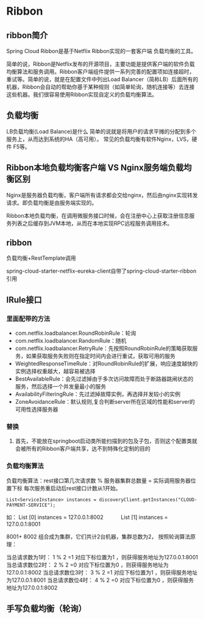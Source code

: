 # Ribbon
## ribbon简介
Spring Cloud Ribbon是基于Netflix Ribbon实现的一套客户端       负载均衡的工具。

简单的说，Ribbon是Netflix发布的开源项目，主要功能是提供客户端的软件负载均衡算法和服务调用。Ribbon客户端组件提供一系列完善的配置项如连接超时，重试等。简单的说，就是在配置文件中列出Load Balancer（简称LB）后面所有的机器，Ribbon会自动的帮助你基于某种规则（如简单轮询，随机连接等）去连接这些机器。我们很容易使用Ribbon实现自定义的负载均衡算法。

## 负载均衡
LB负载均衡(Load Balance)是什么
简单的说就是将用户的请求平摊的分配到多个服务上，从而达到系统的HA（高可用）。
常见的负载均衡有软件Nginx，LVS，硬件 F5等。

## Ribbon本地负载均衡客户端 VS Nginx服务端负载均衡区别
Nginx是服务器负载均衡，客户端所有请求都会交给nginx，然后由nginx实现转发请求。即负载均衡是由服务端实现的。

Ribbon本地负载均衡，在调用微服务接口时候，会在注册中心上获取注册信息服务列表之后缓存到JVM本地，从而在本地实现RPC远程服务调用技术。

## ribbon
负载均衡+RestTemplate调用

spring-cloud-starter-netflix-eureka-client自带了spring-cloud-starter-ribbon引用

## IRule接口
### 里面配带的方法
* com.netflix.loadbalancer.RoundRobinRule：轮询
* com.netflix.loadbalancer.RandomRule：随机
* com.netflix.loadbalancer.RetryRule：先按照RoundRobinRule的策略获取服务，如果获取服务失败则在指定时间内会进行重试，获取可用的服务
* WeightedResponseTimeRule：对RoundRobinRule的扩展，响应速度越快的实例选择权重越大，越容易被选择
* BestAvailableRule：会先过滤掉由于多次访问故障而处于断路器跳闸状态的服务，然后选择一个并发量最小的服务
* AvailabilityFilteringRule：先过滤掉故障实例，再选择并发较小的实例
* ZoneAvoidanceRule：默认规则,复合判断server所在区域的性能和server的可用性选择服务器

### 替换
1. 首先，不能放在springboot启动类所能扫描到的包及子包，否则这个配置类就会被所有的Ribbon客户端共享，达不到特殊化定制的目的

### 负载均衡算法
负载均衡算法：rest接口第几次请求数 % 服务器集群总数量 = 实际调用服务器位置下标
每次服务重启动后rest接口计数从1开始。

```
List<ServiceInstance> instances = discoveryClient.getInstances("CLOUD-PAYMENT-SERVICE");
```

如：   List [0] instances = 127.0.0.1:8002
　　　List [1] instances = 127.0.0.1:8001

8001+ 8002 组合成为集群，它们共计2台机器，集群总数为2， 按照轮询算法原理：

当总请求数为1时： 1 % 2 =1 对应下标位置为1 ，则获得服务地址为127.0.0.1:8001
当总请求数位2时： 2 % 2 =0 对应下标位置为0 ，则获得服务地址为127.0.0.1:8002
当总请求数位3时： 3 % 2 =1 对应下标位置为1 ，则获得服务地址为127.0.0.1:8001
当总请求数位4时： 4 % 2 =0 对应下标位置为0 ，则获得服务地址为127.0.0.1:8002

## 手写负载均衡（轮询）























































